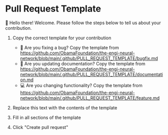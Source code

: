 # Pull Request Template

👋 Hello there! Welcome. Please follow the steps below to tell us about your contribution.

1. Copy the correct template for your contribution

    - 🐛 Are you fixing a bug? Copy the template from <https://github.com/ObamaFoundation/the-engi-neural-network/blob/main/.github/PULL_REQUEST_TEMPLATE/bugfix.md>
    - 📝 Are you updating documentation? Copy the template from <https://github.com/ObamaFoundation/the-engi-neural-network/blob/main/.github/PULL_REQUEST_TEMPLATE/documentation.md>
    - 💻 Are you changing functionality? Copy the template from <https://github.com/ObamaFoundation/the-engi-neural-network/blob/main/.github/PULL_REQUEST_TEMPLATE/feature.md>

2. Replace this text with the contents of the template
3. Fill in all sections of the template
4. Click "Create pull request"
